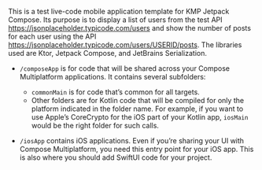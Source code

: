 This is a test live-code mobile application template for KMP Jetpack Compose. 
Its purpose is to display a list of users from the test API https://jsonplaceholder.typicode.com/users and show
the number of posts for each user using the API https://jsonplaceholder.typicode.com/users/USERID/posts.
The libraries used are Ktor, Jetpack Compose, and JetBrains Serialization.
* `/composeApp` is for code that will be shared across your Compose Multiplatform applications.
  It contains several subfolders:
  - `commonMain` is for code that’s common for all targets.
  - Other folders are for Kotlin code that will be compiled for only the platform indicated in the folder name.
    For example, if you want to use Apple’s CoreCrypto for the iOS part of your Kotlin app,
    `iosMain` would be the right folder for such calls.

* `/iosApp` contains iOS applications. Even if you’re sharing your UI with Compose Multiplatform, 
  you need this entry point for your iOS app. This is also where you should add SwiftUI code for your project.


